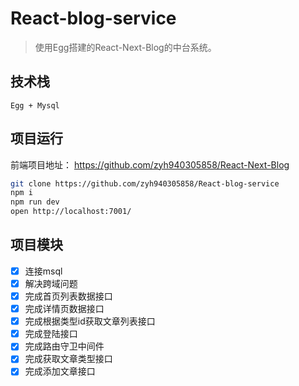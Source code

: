 # React-blog-service
 >使用Egg搭建的React-Next-Blog的中台系统。

## 技术栈
    Egg + Mysql

## 项目运行

前端项目地址： https://github.com/zyh940305858/React-Next-Blog

```bash
git clone https://github.com/zyh940305858/React-blog-service
npm i
npm run dev
open http://localhost:7001/
```

## 项目模块
 - [x] 连接msql
 - [x] 解决跨域问题
 - [x] 完成首页列表数据接口
 - [x] 完成详情页数据接口
 - [x] 完成根据类型id获取文章列表接口
 - [x] 完成登陆接口
 - [x] 完成路由守卫中间件
 - [x] 完成获取文章类型接口
 - [x] 完成添加文章接口

